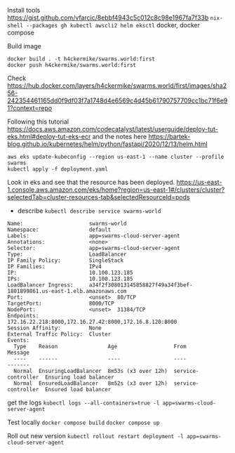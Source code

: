 
Install tools
https://gist.github.com/vfarcic/8ebbf4943c5c012c8c98e1967fa7f33b
`nix-shell --packages gh kubectl awscli2 helm eksctl`
docker, docker compose


Build image
```
docker build . -t h4ckermike/swarms.world:first
docker push h4ckermike/swarms.world:first
```

Check 
https://hub.docker.com/layers/h4ckermike/swarms.world/first/images/sha256-242354461165dd0f9df03f7a1748d4e6569c4d45b61790757709cc1bc71f6e91?context=repo

Following this tutorial
https://docs.aws.amazon.com/codecatalyst/latest/userguide/deploy-tut-eks.html#deploy-tut-eks-ecr
and the notes here
https://bartek-blog.github.io/kubernetes/helm/python/fastapi/2020/12/13/helm.html

```
aws eks update-kubeconfig --region us-east-1 --name cluster --profile swarms
kubectl apply -f deployment.yaml
```

Look in eks and see that the resource has been deployed.
https://us-east-1.console.aws.amazon.com/eks/home?region=us-east-1#/clusters/cluster?selectedTab=cluster-resources-tab&selectedResourceId=pods

* describe
`kubectl describe service swarms-world`

```
Name:                     swarms-world
Namespace:                default
Labels:                   app=swarms-cloud-server-agent
Annotations:              <none>
Selector:                 app=swarms-cloud-server-agent
Type:                     LoadBalancer
IP Family Policy:         SingleStack
IP Families:              IPv4
IP:                       10.100.123.185
IPs:                      10.100.123.185
LoadBalancer Ingress:     a34f2f308013145858827f49a34f3bef-1801899861.us-east-1.elb.amazonaws.com
Port:                     <unset>  80/TCP
TargetPort:               8000/TCP
NodePort:                 <unset>  31384/TCP
Endpoints:                172.16.22.218:8000,172.16.27.42:8000,172.16.8.120:8000
Session Affinity:         None
External Traffic Policy:  Cluster
Events:
  Type    Reason                Age                  From                Message
  ----    ------                ----                 ----                -------
  Normal  EnsuringLoadBalancer  8m53s (x3 over 12h)  service-controller  Ensuring load balancer
  Normal  EnsuredLoadBalancer   8m52s (x3 over 12h)  service-controller  Ensured load balancer

```

get the logs
`kubectl logs --all-containers=true -l app=swarms-cloud-server-agent`

Test locally
`docker compose build`
`docker compose up`

Roll out new version
`kubectl rollout restart deployment -l app=swarms-cloud-server-agent`
